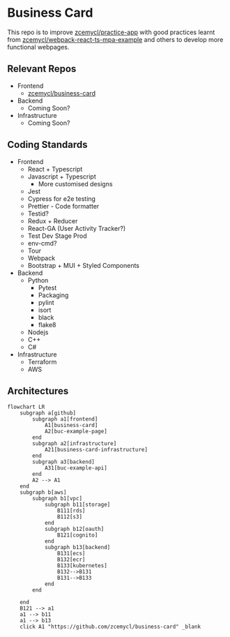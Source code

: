 # Business Card
This repo is to improve [zcemycl/practice-app](https://github.com/zcemycl/practice-app) with good practices learnt from [zcemycl/webpack-react-ts-mpa-example](https://github.com/zcemycl/webpack-react-ts-mpa-example) and others to develop more functional webpages.

## Relevant Repos
- Frontend
    - [zcemycl/business-card](https://github.com/zcemycl/business-card)
- Backend
    - Coming Soon?
- Infrastructure
    - Coming Soon?

## Coding Standards
- Frontend
    - React + Typescript
    - Javascript + Typescript
        - More customised designs
    - Jest
    - Cypress for e2e testing
    - Prettier - Code formatter
    - Testid?
    - Redux + Reducer
    - React-GA (User Activity Tracker?)
    - Test Dev Stage Prod
    - env-cmd?
    - Tour
    - Webpack
    - Bootstrap + MUI + Styled Components
- Backend
    - Python 
        - Pytest
        - Packaging 
        - pylint 
        - isort 
        - black 
        - flake8
    - Nodejs
    - C++
    - C#
- Infrastructure
    - Terraform 
    - AWS

## Architectures

```mermaid
flowchart LR
    subgraph a[github]
        subgraph a1[frontend]
            A1[business-card]
            A2[buc-example-page]
        end
        subgraph a2[infrastructure]
            A21[business-card-infrastructure]
        end
        subgraph a3[backend]
            A31[buc-example-api]
        end
        A2 --> A1
    end
    subgraph b[aws]
        subgraph b1[vpc]
            subgraph b11[storage]
                B111[rds]
                B112[s3]
            end
            subgraph b12[oauth]
                B121[cognito]
            end
            subgraph b13[backend]
                B131[ecs]
                B132[ecr]
                B133[kubernetes]
                B132-->B131
                B131-->B133
            end
        end
        
    end
    B121 --> a1
    a1 --> b11
    a1 --> b13
    click A1 "https://github.com/zcemycl/business-card" _blank

```